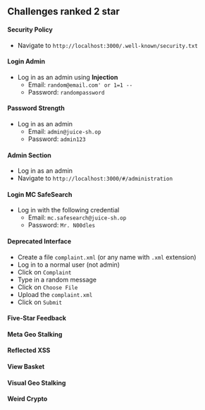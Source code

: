 ## Challenges ranked 2 star

#### Security Policy

* Navigate to `http://localhost:3000/.well-known/security.txt`

#### Login Admin

* Log in as an admin using **Injection**
  * Email: `random@email.com' or 1=1 --`
  * Password: `randompassword`

#### Password Strength

* Log in as an admin
  * Email: `admin@juice-sh.op`
  * Password: `admin123`

#### Admin Section

* Log in as an admin
* Navigate to `http://localhost:3000/#/administration`

#### Login MC SafeSearch

* Log in with the following credential
  * Email: `mc.safesearch@juice-sh.op`
  * Password: `Mr. N00dles`

#### Deprecated Interface

* Create a file `complaint.xml` (or any name with `.xml` extension)
* Log in to a normal user (not admin)
* Click on `Complaint`
* Type in a random message
* Click on `Choose File`
* Upload the `complaint.xml`
* Click on `Submit`

#### Five-Star Feedback
#### Meta Geo Stalking
#### Reflected XSS
#### View Basket
#### Visual Geo Stalking
#### Weird Crypto
